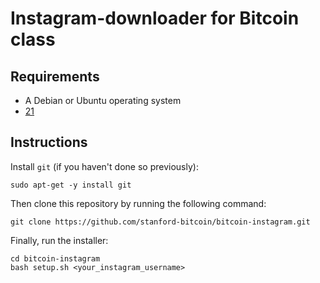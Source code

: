 # Instagram-downloader for Bitcoin class

## Requirements

- A Debian or Ubuntu operating system
- [21](https://21.co/signup)

## Instructions

Install `git` (if you haven't done so previously):

    sudo apt-get -y install git

Then clone this repository by running the following command:

    git clone https://github.com/stanford-bitcoin/bitcoin-instagram.git

Finally, run the installer:

    cd bitcoin-instagram
    bash setup.sh <your_instagram_username>
